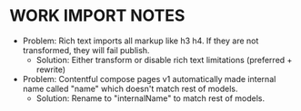 # WORK IMPORT NOTES

-   Problem: Rich text imports all markup like h3 h4. If they are not transformed, they will fail publish.
    -   Solution: Either transform or disable rich text limitations (preferred + rewrite)
-   Problem: Contentful compose pages v1 automatically made internal name called "name" which doesn't match rest of models.
    -   Solution: Rename to "internalName" to match rest of models.
